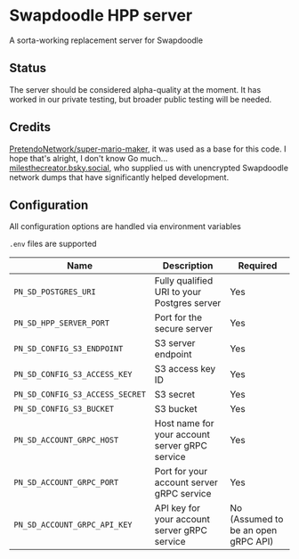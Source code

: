 # Swapdoodle HPP server

A sorta-working replacement server for Swapdoodle

## Status

The server should be considered alpha-quality at the moment. It has worked in our private testing, but broader public testing will be needed.

## Credits

[PretendoNetwork/super-mario-maker](https://github.com/PretendoNetwork/super-mario-maker), it was used as a base for this code. I hope that's alright, I don't know Go much...  
[milesthecreator.bsky.social](https://bsky.app/profile/milesthecreator.bsky.social), who supplied us with unencrypted Swapdoodle network dumps that have significantly helped development.  

## Configuration

All configuration options are handled via environment variables

`.env` files are supported

| Name                                | Description                                                           | Required                                      |
|-------------------------------------|-----------------------------------------------------------------------|-----------------------------------------------|
| `PN_SD_POSTGRES_URI`               | Fully qualified URI to your Postgres server                           | Yes                                           |
| `PN_SD_HPP_SERVER_PORT`         | Port for the secure server                                            | Yes                                           |
| `PN_SD_CONFIG_S3_ENDPOINT`         | S3 server endpoint                                                    | Yes                                           |
| `PN_SD_CONFIG_S3_ACCESS_KEY`       | S3 access key ID                                                      | Yes                                           |
| `PN_SD_CONFIG_S3_ACCESS_SECRET`    | S3 secret                                                             | Yes                                           |
| `PN_SD_CONFIG_S3_BUCKET`           | S3 bucket                                                             | Yes                                           |
| `PN_SD_ACCOUNT_GRPC_HOST`          | Host name for your account server gRPC service                        | Yes                                           |
| `PN_SD_ACCOUNT_GRPC_PORT`          | Port for your account server gRPC service                             | Yes                                           |
| `PN_SD_ACCOUNT_GRPC_API_KEY`       | API key for your account server gRPC service                          | No (Assumed to be an open gRPC API)           |
